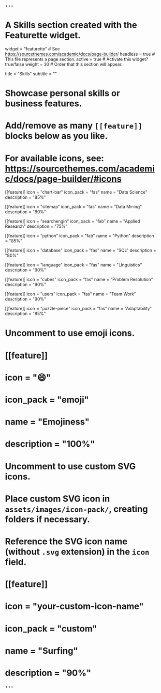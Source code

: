 +++
# A Skills section created with the Featurette widget.
widget = "featurette"  # See https://sourcethemes.com/academic/docs/page-builder/
headless = true  # This file represents a page section.
active = true  # Activate this widget? true/false
weight = 30  # Order that this section will appear.

title = "Skills"
subtitle = ""

# Showcase personal skills or business features.
# 
# Add/remove as many `[[feature]]` blocks below as you like.
# 
# For available icons, see: https://sourcethemes.com/academic/docs/page-builder/#icons

[[feature]]
  icon = "chart-bar"
  icon_pack = "fas"
  name = "Data Science"
  description = "85%"

[[feature]]
  icon = "sitemap"
  icon_pack = "fas"
  name = "Data Mining"
  description = "80%" 

[[feature]]
  icon = "searchengin"
  icon_pack = "fab"
  name = "Applied Research"
  description = "75%"    

[[feature]]
  icon = "python"
  icon_pack = "fab"
  name = "Python"
  description = "85%"
  
[[feature]]
  icon = "database"
  icon_pack = "fas"
  name = "SQL"
  description = "80%"
  
[[feature]]
  icon = "language"
  icon_pack = "fas"
  name = "Linguistics"
  description = "90%"  

[[feature]]
  icon = "cubes"
  icon_pack = "fas"
  name = "Problem Resolution"
  description = "90%"    

[[feature]]
  icon = "users"
  icon_pack = "fas"
  name = "Team Work"
  description = "90%"  

[[feature]]
  icon = "puzzle-piece"
  icon_pack = "fas"
  name = "Adaptability"
  description = "85%"  

# Uncomment to use emoji icons.
# [[feature]]
#  icon = ":smile:"
#  icon_pack = "emoji"
#  name = "Emojiness"
#  description = "100%"  

# Uncomment to use custom SVG icons.
# Place custom SVG icon in `assets/images/icon-pack/`, creating folders if necessary.
# Reference the SVG icon name (without `.svg` extension) in the `icon` field.
# [[feature]]
#  icon = "your-custom-icon-name"
#  icon_pack = "custom"
#  name = "Surfing"
#  description = "90%"

+++
